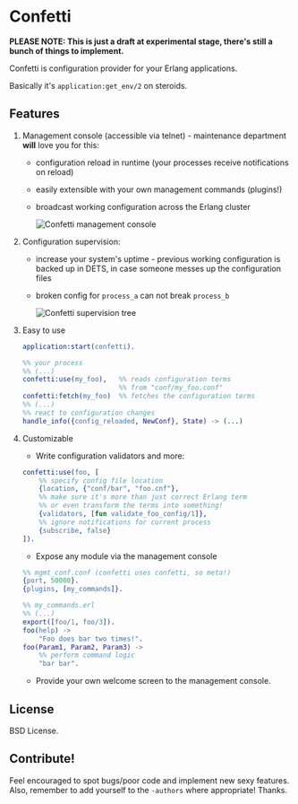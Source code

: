 Confetti
========

**PLEASE NOTE: This is just a draft at experimental stage, there's still a
bunch of things to implement.**

Confetti is configuration provider for your Erlang applications.

Basically it's `application:get_env/2` on steroids.

Features
--------

1. Management console (accessible via telnet) - maintenance department **will** love
you for this:

    * configuration reload in runtime (your processes receive notifications on reload)
    * easily extensible with your own management commands (plugins!)
    * broadcast working configuration across the Erlang cluster

       ![Confetti management console](http://mtod.org/assets/28/0tghkrg79c4g8.png)

2. Configuration supervision:

   * increase your system's uptime - previous working configuration is backed
     up in DETS, in case someone messes up the configuration files
   * broken config for ``process_a`` can not break ``process_b``

       ![Confetti supervision tree](http://mtod.org/assets/83/n4jtwvai8s4ck.png)

3. Easy to use

    ```erlang
    application:start(confetti).
    ```

    ```erlang
    %% your process
    %% (...)
    confetti:use(my_foo),   %% reads configuration terms
                            %% from "conf/my_foo.conf"
    confetti:fetch(my_foo)  %% fetches the configuration terms
    %% (...)
    %% react to configuration changes
    handle_info({config_reloaded, NewConf}, State) -> (...)
    ```

4. Customizable

    * Write configuration validators and more:

    ```erlang
    confetti:use(foo, [
        %% specify config file location
        {location, {"conf/bar", "foo.cnf"},
        %% make sure it's more than just correct Erlang term
        %% or even transform the terms into something!
        {validators, [fun validate_foo_config/1]},
        %% ignore notifications for current process
        {subscribe, false}
    ]).
    ```

    * Expose any module via the management console

    ```erlang
    %% mgmt_conf.conf (confetti uses confetti, so meta!)
    {port, 50000}.
    {plugins, [my_commands]}.
    ```

    ```erlang
    %% my_commands.erl
    %% (...)
    export([foo/1, foo/3]).
    foo(help) ->
        "Foo does bar two times!".
    foo(Param1, Param2, Param3) ->
        %% perform command logic
        "bar bar".
    ```

    * Provide your own welcome screen to the management console.


License
-------

BSD License.


Contribute!
-----------
Feel encouraged to spot bugs/poor code and implement new sexy features.
Also, remember to add yourself to the ``-authors`` where appropriate!
Thanks.
